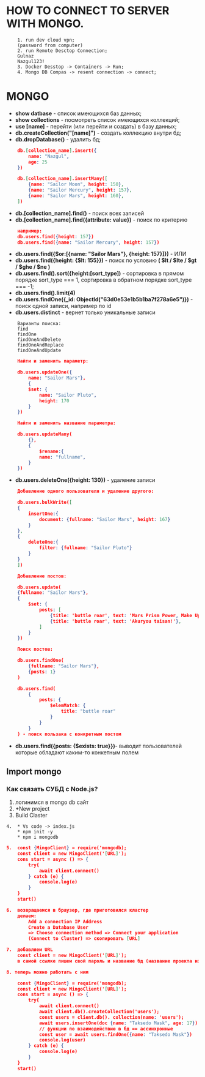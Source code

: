 # HOW TO CONNECT TO SERVER WITH MONGO.
```
    1. run dev cloud vpn;   
    (password from computer)
    2. run Remote Desctop Connection;  
    Gulnaz  
    Nazgul123!
    3. Docker Desstop -> Containers -> Run;
    4. Mongo DB Compas -> resent connection -> connect;
```
# MONGO
* **show datbase** - список имеющихся баз данных;
* **show collections** - посмотреть список имеющихся коллекций;
* **use [name]** - перейти (или перейти и создать) в базу данных;
* **db.createCollection("[name]")** - создать коллекцию внутри бд;
* **db.dropDatabase()** - удалить бд;

```json
    db.[collection_name].insert({  
        name: "Nazgul",  
        age: 25  
    }) 
```
```json
    db.[collection_name].insertMany([   
        {name: "Sailor Moon", height: 150},  
        {name: "Sailor Mercury", height: 157},  
        {name: "Sailor Mars", height: 160},  
    ]) 
```
* **db.[collection_name].find()** - поиск всех записей
* **db.[collection_name].find({attribute: value})** - поиск по критерию  
```json
    например:
    db.users.find({height: 157})  
    db.users.find({name: "Sailor Mercury", height: 157}) 
``` 
* **db.users.find({$or:[{name: "Sailor Mars"}, {height: 157}]})** - ИЛИ
* **db.users.find({height: {$lt: 155}})** - поиск по условию
    **( $lt / $lte / $gt / $ghe / $ne )**
* **db.users.find().sort({height:[sort_type])** - сортировка в прямом порядке sort_type === 1, сортировка в обратном порядке sort_type === -1;
* **db.users.find().limit(4)**
* **db.users.findOne({_id: ObjectId("63d0e53e1b5b1ba7f278a6e5")})** - поиск одной записи, например по id
* **db.users.distinct** - вернет только уникальные записи
```   
    Варианты поиска:
    find  
    findOne   
    findOneAndDelete  
    findOneAndReplace  
    findOneAndUpdate
```
```json
    Найти и заменить параметр:

    db.users.updateOne({
        name: "Sailor Mars"},
        {
        $set: {
            name: "Sailor Pluto",
            height: 170
        }
    }) 
```
```json
    Найти и заменить название параметра:

    db.users.updateMany(  
        {},  
        {
            $rename:{  
            name: "fullname",  
        }  
    })  
```
* **db.users.deleteOne({height: 130})** - удаление записи 
```json
    Добавление одного пользователя и удаление другого:

    db.users.bulkWrite([    
    {  
        insertOne:{  
            document: {fullname: "Sailor Mars", height: 167}  
        }  
    },  
    {  
        deleteOne:{  
            filter: {fullname: "Sailor Pluto"}  
        }  
    }  
    ]) 
```
```json
    Добавление постов:

    db.users.update(
    {fullname: "Sailor Mars"},
    {
        $set: {
            posts: [
                {title: 'buttle roar', text: 'Mars Prism Power, Make Up!'},
                {title: 'buttle roar', text: 'Akuryou taisan!'},
            ]
        }
    })
```
```json
    Поиск постов:

    db.users.findOne(
        {fullname: "Sailor Mars"},
        {posts: 1}
    )
```
```json
    db.users.find(
        {
            posts: {
                $elemMatch: {
                    title: "buttle roar"
                }
            }
        }
    ) - поиск пользака с конкретным постом
```
* **db.users.find({posts: {$exists: true}})**- выводит пользователей которые обладают каким-то конкетным полем


## Import mongo
### Как связать СУБД с Node.js?
1. логинимся в mongo db сайт
2. +New project
3. Build Claster
```
4.  * Vs code -> index.js
    * npm init -y
    * npm i mongodb
```
```json
5.  const {MingoClient} = require('mongodb);  
    const client = new MingoClient('[URL]');  
    cons start = async () => {  
        try{
            await client.connect()
        } catch (e) {
            console.log(e)
        }
    }
    start()
```

```json
6.  возвращаемся в браузер, где приготовился кластер  
    делаем: 
        Add a connection IP Address
        Create a Database User
        => Choose connection method => Connect your application 
        (Connect to Cluster) => скопировать [URL]
```
```json
7.  добавляем URL    
    const client = new MingoClient('[URL]');
    в самой ссылке пишем свой пароль и название бд (название проекта из п2)
```
```json
8. теперь можно работать с ним

    const {MingoClient} = require('mongodb);  
    const client = new MingoClient('[URL]');  
    cons start = async () => {  
        try{
            await client.connect()
            await client.db().createCollection('users');
            const users = client.db(). collection(name: 'users');
            await users.insertOne(doc {name: "Taksedo Mask", age: 17})
            // функции по взаимодействию в бд == ассинхронные
            const user = await users.findOne({name: "Taksedo Mask"})
            console.log(user)
        } catch (e) {
            console.log(e)
        }
    }
    start()
```